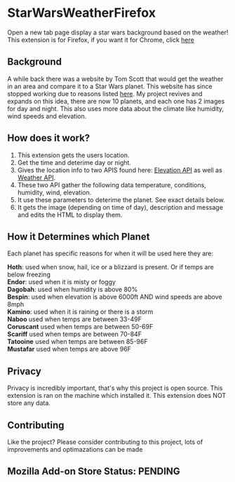 # StarWarsWeatherFirefox
Open a new tab page display a star wars background based on the weather!
This extension is for Firefox, if you want it for Chrome, click [here](https://github.com/null3000/StarWarsWeatherExtension)

## Background
A while back there was a website by Tom Scott that would get the weather in an area and compare it to a Star Wars planet. This website has since stopped working due to reasons listed [here](https://www.tomscott.com/weather/starwars/). My project revives and expands on this idea, there are now 10 planets, and each one has 2 images for day and night. This also uses more data about the climate like humidity, wind speeds and elevation.

## How does it work?
1. This extension gets the users location.
2. Get the time and deterime day or night.
3. Gives the location info to two APIS found here: [Elevation API](https://www.open-elevation.com/) as well as [Weather API](https://www.weatherapi.com/).
4. These two API gather the following data temperature, conditions, humidity, wind, elevation.
5. It use these parameters to deterime the planet. See exact details below.
6. It gets the image (depending on time of day), description and message and edits the HTML to display them.

## How it Determines which Planet
Each planet has specific reasons for when it will be used here they are:  

**Hoth**: used when snow, hail, ice or a blizzard is present. Or if temps are below freezing  
**Endor**: used when it is misty or foggy  
**Dagobah**: used when humidity is above 80%  
**Bespin**: used when elevation is above 6000ft AND wind speeds are above 8mph  
**Kamino**: used when it is raining or there is a storm  
**Naboo** used when temps are between 33-49F  
**Coruscant** used when temps are between 50-69F  
**Scariff** used when temps are between 70-84F  
**Tatooine** used when temps are between 85-96F  
**Mustafar** used when temps are above 96F  

## Privacy
Privacy is incredibly important, that's why this project is open source. This  extension is ran on the machine which installed it. This extension does NOT store any data.

## Contributing
Like the project? Please consider contributing to this project, lots of improvements and optimazations can be made

## Mozilla Add-on Store Status: PENDING
